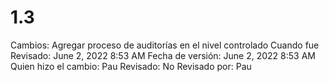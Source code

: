 # 1.3

Cambios: Agregar proceso de auditorías en el nivel controlado
Cuando fue Revisado: June 2, 2022 8:53 AM
Fecha de  versión: June 2, 2022 8:53 AM
Quien hizo el cambio: Pau
Revisado: No
Revisado por: Pau